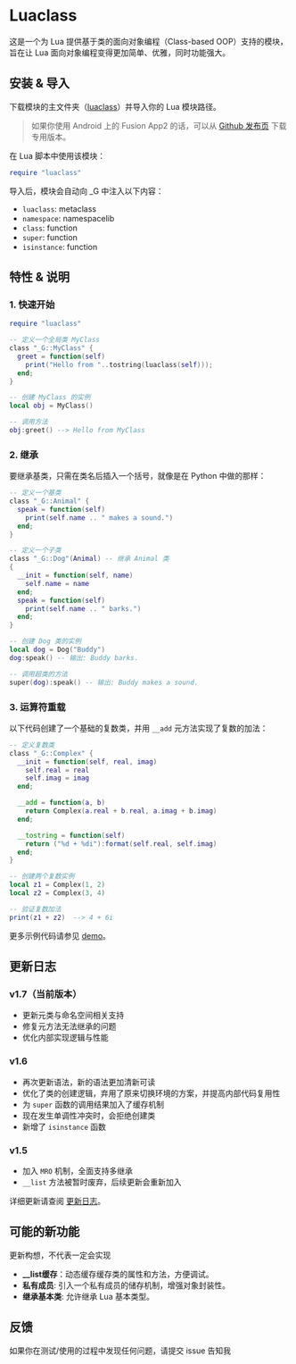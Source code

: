 # Luaclass

这是一个为 Lua 提供基于类的面向对象编程（Class-based OOP）支持的模块，旨在让 Lua 面向对象编程变得更加简单、优雅，同时功能强大。

## 安装 & 导入

下载模块的主文件夹（[luaclass](https://github.com/blanhhy/luaclass/blob/main/luaclass)）并导入你的 Lua 模块路径。

> 如果你使用 Android 上的 Fusion App2 的话，可以从 [Github 发布页](https://github.com/blanhhy/luaclass/releases) 下载专用版本。

在 Lua 脚本中使用该模块：

```lua
require "luaclass"
```

导入后，模块会自动向 _G 中注入以下内容：

- `luaclass`: metaclass
- `namespace`: namespacelib
- `class`: function
- `super`: function
- `isinstance`: function


## 特性 & 说明

### 1. 快速开始

```lua
require "luaclass"

-- 定义一个全局类 MyClass
class "_G::MyClass" {
  greet = function(self)
    print("Hello from "..tostring(luaclass(self)));
  end;
}

-- 创建 MyClass 的实例
local obj = MyClass()

-- 调用方法
obj:greet() --> Hello from MyClass
```

### 2. 继承

要继承基类，只需在类名后插入一个括号，就像是在 Python 中做的那样：

```lua
-- 定义一个基类
class "_G::Animal" {
  speak = function(self)
    print(self.name .. " makes a sound.")
  end;
}

-- 定义一个子类
class "_G::Dog"(Animal) -- 继承 Animal 类
{
  __init = function(self, name)
    self.name = name
  end;
  speak = function(self)
    print(self.name .. " barks.")
  end;
}

-- 创建 Dog 类的实例
local dog = Dog("Buddy")
dog:speak() -- 输出: Buddy barks.

-- 调用超类的方法
super(dog):speak() -- 输出: Buddy makes a sound.
```

### 3. 运算符重载

以下代码创建了一个基础的复数类，并用 `__add` 元方法实现了复数的加法：

```lua
-- 定义复数类
class "_G::Complex" {
  __init = function(self, real, imag)
    self.real = real
    self.imag = imag
  end;

  __add = function(a, b)
    return Complex(a.real + b.real, a.imag + b.imag)
  end;

  __tostring = function(self)
    return ("%d + %di"):format(self.real, self.imag)
  end;
}

-- 创建两个复数实例
local z1 = Complex(1, 2)
local z2 = Complex(3, 4)

-- 验证复数加法
print(z1 + z2)  --> 4 + 6i
```

更多示例代码请参见 [demo](https://github.com/blanhhy/luaclass/blob/main/demo)。

## 更新日志

### v1.7（当前版本）

- 更新元类与命名空间相关支持
- 修复元方法无法继承的问题
- 优化内部实现逻辑与性能

### v1.6

- 再次更新语法，新的语法更加清新可读
- 优化了类的创建逻辑，弃用了原来切换环境的方案，并提高内部代码复用性
- 为 `super` 函数的调用结果加入了缓存机制
- 现在发生单调性冲突时，会拒绝创建类
- 新增了 `isinstance` 函数

### v1.5

- 加入 `MRO` 机制，全面支持多继承
- `__list` 方法被暂时废弃，后续更新会重新加入

详细更新请查阅 [更新日志](https://github.com/blanhhy/luaclass/blob/main/changelog.md)。

## 可能的新功能

更新构想，不代表一定会实现

- **__list缓存**：动态缓存缓存类的属性和方法，方便调试。
- **私有成员**: 引入一个私有成员的储存机制，增强对象封装性。
- **继承基本类**: 允许继承 Lua 基本类型。

## 反馈

如果你在测试/使用的过程中发现任何问题，请提交 issue 告知我